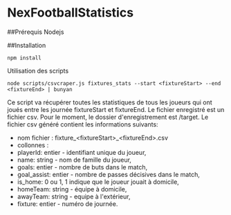 # NexFootballStatistics

##Prérequis
Nodejs

##Installation
```
npm install
```
Utilisation des scripts
```
node scripts/csvcraper.js fixtures_stats --start <fixtureStart> --end <fixtureEnd> | bunyan
```

Ce script va récupérer toutes les statistiques de tous les joueurs qui ont joués entre les journée fixtureStart et fixtureEnd.
Le fichier enregistré est un fichier csv. Pour le moment, le dossier d'enregistrement est /target.
Le fichier csv généré contient les informations suivants:
 - nom fichier : fixture_\<fixtureStart\>_\<fixtureEnd\>.csv
 - collonnes :
  - playerId: entier - identifiant unique du joueur,
  - name: string - nom de famille du joueur,
  - goals: entier - nombre de buts dans le match,
  - goal_assist: entier - nombre de passes décisives dans le match,
  - is_home: 0 ou 1, 1 indique que le joueur jouait à domicile,
  - homeTeam: string - équipe à domicile,
  - awayTeam: string - equipe à l'extérieur,
  - fixture: entier - numéro de journée.


